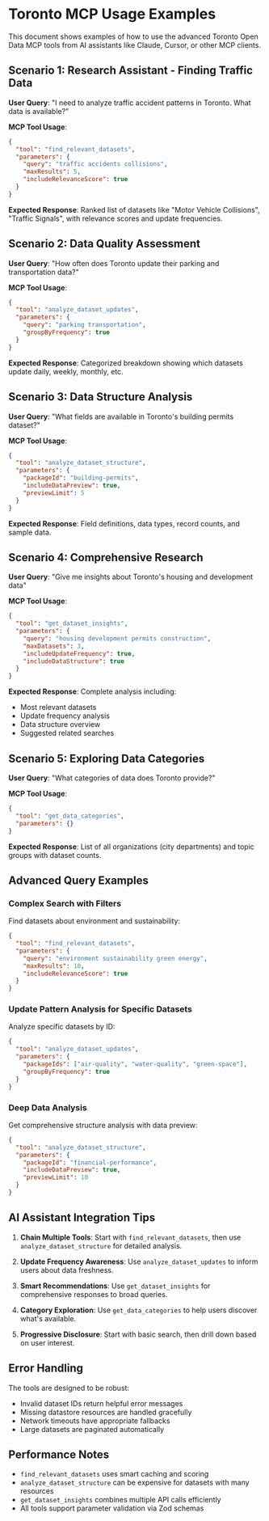 # Toronto MCP Usage Examples

This document shows examples of how to use the advanced Toronto Open Data MCP tools from AI assistants like Claude, Cursor, or other MCP clients.

## Scenario 1: Research Assistant - Finding Traffic Data

**User Query**: "I need to analyze traffic accident patterns in Toronto. What data is available?"

**MCP Tool Usage**:

```json
{
  "tool": "find_relevant_datasets",
  "parameters": {
    "query": "traffic accidents collisions",
    "maxResults": 5,
    "includeRelevanceScore": true
  }
}
```

**Expected Response**: Ranked list of datasets like "Motor Vehicle Collisions", "Traffic Signals", with relevance scores and update frequencies.

## Scenario 2: Data Quality Assessment

**User Query**: "How often does Toronto update their parking and transportation data?"

**MCP Tool Usage**:

```json
{
  "tool": "analyze_dataset_updates",
  "parameters": {
    "query": "parking transportation",
    "groupByFrequency": true
  }
}
```

**Expected Response**: Categorized breakdown showing which datasets update daily, weekly, monthly, etc.

## Scenario 3: Data Structure Analysis

**User Query**: "What fields are available in Toronto's building permits dataset?"

**MCP Tool Usage**:

```json
{
  "tool": "analyze_dataset_structure",
  "parameters": {
    "packageId": "building-permits",
    "includeDataPreview": true,
    "previewLimit": 5
  }
}
```

**Expected Response**: Field definitions, data types, record counts, and sample data.

## Scenario 4: Comprehensive Research

**User Query**: "Give me insights about Toronto's housing and development data"

**MCP Tool Usage**:

```json
{
  "tool": "get_dataset_insights",
  "parameters": {
    "query": "housing development permits construction",
    "maxDatasets": 3,
    "includeUpdateFrequency": true,
    "includeDataStructure": true
  }
}
```

**Expected Response**: Complete analysis including:

- Most relevant datasets
- Update frequency analysis
- Data structure overview
- Suggested related searches

## Scenario 5: Exploring Data Categories

**User Query**: "What categories of data does Toronto provide?"

**MCP Tool Usage**:

```json
{
  "tool": "get_data_categories",
  "parameters": {}
}
```

**Expected Response**: List of all organizations (city departments) and topic groups with dataset counts.

## Advanced Query Examples

### Complex Search with Filters

Find datasets about environment and sustainability:

```json
{
  "tool": "find_relevant_datasets",
  "parameters": {
    "query": "environment sustainability green energy",
    "maxResults": 10,
    "includeRelevanceScore": true
  }
}
```

### Update Pattern Analysis for Specific Datasets

Analyze specific datasets by ID:

```json
{
  "tool": "analyze_dataset_updates",
  "parameters": {
    "packageIds": ["air-quality", "water-quality", "green-space"],
    "groupByFrequency": true
  }
}
```

### Deep Data Analysis

Get comprehensive structure analysis with data preview:

```json
{
  "tool": "analyze_dataset_structure",
  "parameters": {
    "packageId": "financial-performance",
    "includeDataPreview": true,
    "previewLimit": 10
  }
}
```

## AI Assistant Integration Tips

1. **Chain Multiple Tools**: Start with `find_relevant_datasets`, then use `analyze_dataset_structure` for detailed analysis.

2. **Update Frequency Awareness**: Use `analyze_dataset_updates` to inform users about data freshness.

3. **Smart Recommendations**: Use `get_dataset_insights` for comprehensive responses to broad queries.

4. **Category Exploration**: Use `get_data_categories` to help users discover what's available.

5. **Progressive Disclosure**: Start with basic search, then drill down based on user interest.

## Error Handling

The tools are designed to be robust:

- Invalid dataset IDs return helpful error messages
- Missing datastore resources are handled gracefully
- Network timeouts have appropriate fallbacks
- Large datasets are paginated automatically

## Performance Notes

- `find_relevant_datasets` uses smart caching and scoring
- `analyze_dataset_structure` can be expensive for datasets with many resources
- `get_dataset_insights` combines multiple API calls efficiently
- All tools support parameter validation via Zod schemas
